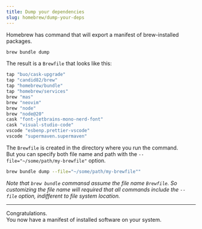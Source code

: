 ```yaml
---
title: Dump your dependencies
slug: homebrew/dump-your-deps
---
```


Homebrew has command that will export a manifest of brew-installed packages.

```sh
brew bundle dump
```

The result is a `Brewfile` that looks like this:

```sh title="~/Brewfile"
tap "buo/cask-upgrade"
tap "candid82/brew"
tap "homebrew/bundle"
tap "homebrew/services"
brew "mas"
brew "neovim"
brew "node"
brew "node@20"
cask "font-jetbrains-mono-nerd-font"
cask "visual-studio-code"
vscode "esbenp.prettier-vscode"
vscode "supermaven.supermaven"
```

<!-- TODO: add mas to example -->

The `Brewfile` is created in the directory where you run the command.  
But you can specify both file name and path with the `--file="~/some/path/my-brewfile"` option.

```sh
brew bundle dump --file="~/some/path/my-brewfile""
```

_Note that `brew bundle` commansd assume the file name `Brewfile`. So customizing the file name will required that all commands include the `--file` option, indifferent to file system location._

---

Congratulations.  
You now have a manifest of installed software on your system.

<!-- TODO: possible appendixes: "tap, brew, cask, mas, and whale. what do they mean? anatomy of brewfile", "adding Brewfile to dotfiles (with symlinc)", "using the ---global flag to run brew bundle from anywhere", "installing from multiple brewfiles" -->
